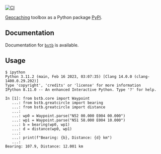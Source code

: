 [![CI](https://github.com/ceesvandegriend/bstb/actions/workflows/ci.yml/badge.svg?branch=main)](https://github.com/ceesvandegriend/bstb/actions/workflows/ci.yml)

[Geocaching](https://www.geocaching.com/) toolbox as a Python package
[PyPi](https://www.pypi.org/project/bstb/).

## Documentation

Documentation for
[`bstb`](https://bstb.griend.eu/)
is available.

## Usage

```console
$ ipython
Python 3.11.2 (main, Feb 16 2023, 03:07:35) [Clang 14.0.0 (clang-1400.0.29.202)]
Type 'copyright', 'credits' or 'license' for more information
IPython 8.11.0 -- An enhanced Interactive Python. Type '?' for help.

In [1]: from bstb.core import Waypoint
   ...: from bstb.greatcircle import bearing
   ...: from bstb.greatcircle import distance
   ...:
   ...: wp0 = Waypoint.parse("N52 00.000 E004 00.000")
   ...: wp1 = Waypoint.parse("N51 58.000 E004 10.000")
   ...: b = bearing(wp0, wp1)
   ...: d = distance(wp0, wp1)
   ...:
   ...: print(f"Bearing: {b}, Distance: {d} km")
   ...:
Bearing: 107.9, Distance: 12.001 km

```
